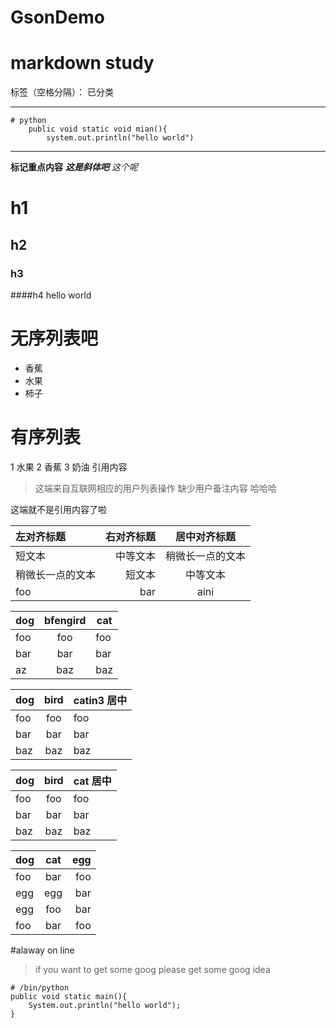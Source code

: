 # GsonDemo
# markdown study

标签（空格分隔）： 已分类

---
```
# python
    public void static void mian(){
        system.out.println("hello world")
```
---
**标记重点内容**
***这是斜体吧***
*这个呢*
# h1
## h2
### h3

####h4
hello world
# 无序列表吧
- 香蕉
- 水果
- 柿子
# 有序列表
1 水果
2 香蕉
3 奶油
引用内容
> 这端来自互联网相应的用户列表操作
    缺少用户备注内容
哈哈哈

这端就不是引用内容了啦

| 左对齐标题 | 右对齐标题 | 居中对齐标题 |
|:------|------:|:------:|
| 短文本 | 中等文本 | 稍微长一点的文本 |
| 稍微长一点的文本 | 短文本 | 中等文本 |
 foo|bar|aini
 
 dog | bfengird | cat
----|:------:|----
foo | foo  | foo
bar | bar  | bar
az | baz  | baz
				
dog | bird | catin3 居中
----|:------:|----
foo | foo  | foo
bar | bar  | bar
				baz | baz  | baz
			
dog | bird | cat 居中
				----|:------:|----
				foo | foo  | foo
				bar | bar  | bar
				baz | baz  | baz

dog|cat|egg
:--|:----:|--:
foo|bar|foo
egg|egg|bar
egg|foo|bar
foo|bar|foo

#alaway on line
> if you want to get some goog 
please get some goog idea

```
# /bin/python
public void static main(){
    System.out.println("hello world");
}
```



